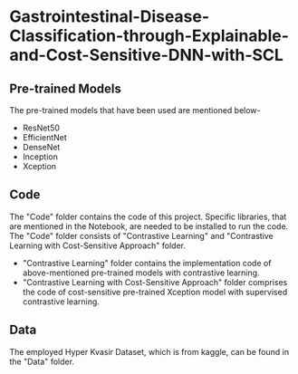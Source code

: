 # Gastrointestinal-Disease-Classification-through-Explainable-and-Cost-Sensitive-DNN-with-SCL

## Pre-trained Models
The pre-trained models that have been used are mentioned below-
* ResNet50
* EfficientNet
* DenseNet
* Inception
* Xception

## Code
The "Code" folder contains the code of this project. Specific libraries, that are mentioned in the Notebook, are needed to be installed to run the code. The "Code" folder consists of "Contrastive Learning" and "Contrastive Learning with Cost-Sensitive Approach" folder. 
* "Contrastive Learning" folder contains the implementation code of above-mentioned pre-trained models with contrastive learning. 
* "Contrastive Learning with Cost-Sensitive Approach" folder comprises the code of cost-sensitive pre-trained Xception model with supervised contrastive learning.

## Data
The employed Hyper Kvasir Dataset, which is from kaggle, can be found in the "Data" folder.

